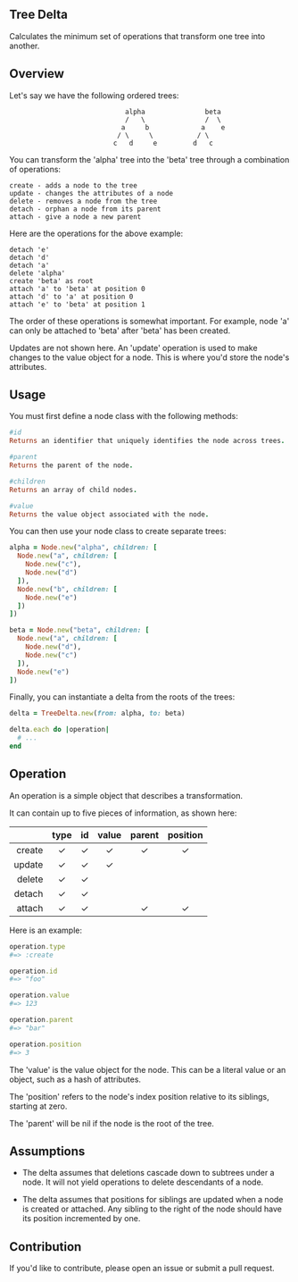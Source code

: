 ## Tree Delta

Calculates the minimum set of operations that transform one tree into another.

## Overview

Let's say we have the following ordered trees:

```
                             alpha               beta
                             /   \               /  \
                            a     b             a    e
                           / \     \           / \
                          c   d     e         d   c
```

You can transform the 'alpha' tree into the 'beta' tree through a combination
of operations:

```
create - adds a node to the tree
update - changes the attributes of a node
delete - removes a node from the tree
detach - orphan a node from its parent
attach - give a node a new parent
```

Here are the operations for the above example:

```
detach 'e'
detach 'd'
detach 'a'
delete 'alpha'
create 'beta' as root
attach 'a' to 'beta' at position 0
attach 'd' to 'a' at position 0
attach 'e' to 'beta' at position 1
```

The order of these operations is somewhat important. For example, node 'a' can
only be attached to 'beta' after 'beta' has been created.

Updates are not shown here. An 'update' operation is used to make changes to the
value object for a node. This is where you'd store the node's attributes.

## Usage

You must first define a node class with the following methods:

```ruby
#id
Returns an identifier that uniquely identifies the node across trees.

#parent
Returns the parent of the node.

#children
Returns an array of child nodes.

#value
Returns the value object associated with the node.
```

You can then use your node class to create separate trees:

```ruby
alpha = Node.new("alpha", children: [
  Node.new("a", children: [
    Node.new("c"),
    Node.new("d")
  ]),
  Node.new("b", children: [
    Node.new("e")
  ])
])

beta = Node.new("beta", children: [
  Node.new("a", children: [
    Node.new("d"),
    Node.new("c")
  ]),
  Node.new("e")
])
```

Finally, you can instantiate a delta from the roots of the trees:

```ruby
delta = TreeDelta.new(from: alpha, to: beta)

delta.each do |operation|
  # ...
end
```

## Operation

An operation is a simple object that describes a transformation.

It can contain up to five pieces of information, as shown here:

|          | type     | id       | value    | parent   | position |
| --------:|:--------:|:--------:|:--------:|:--------:|:--------:|
|   create | ✓        | ✓        | ✓        | ✓        | ✓        |
|   update | ✓        | ✓        | ✓        |          |          |
|   delete | ✓        | ✓        |          |          |          |
|   detach | ✓        | ✓        |          |          |          |
|   attach | ✓        | ✓        |          | ✓        | ✓        |

Here is an example:

```ruby
operation.type
#=> :create

operation.id
#=> "foo"

operation.value
#=> 123

operation.parent
#=> "bar"

operation.position
#=> 3
```

The 'value' is the value object for the node. This can be a literal value
or an object, such as a hash of attributes.

The 'position' refers to the node's index position relative to its siblings,
starting at zero.

The 'parent' will be nil if the node is the root of the tree.

## Assumptions

- The delta assumes that deletions cascade down to subtrees under a node. It
will not yield operations to delete descendants of a node.

- The delta assumes that positions for siblings are updated when a node is
created or attached. Any sibling to the right of the node should have its
position incremented by one.

## Contribution

If you'd like to contribute, please open an issue or submit a pull request.
